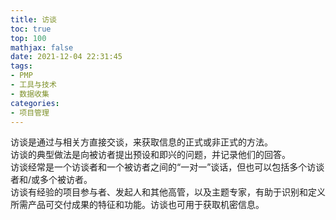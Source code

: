 ```yaml
---
title: 访谈
toc: true
top: 100
mathjax: false
date: 2021-12-04 22:31:45
tags:
- PMP
- 工具与技术
- 数据收集
categories:
- 项目管理
---
```

访谈是通过与相关方直接交谈，来获取信息的正式或非正式的方法。  
访谈的典型做法是向被访者提出预设和即兴的问题，并记录他们的回答。  
访谈经常是一个访谈者和一个被访者之间的“一对一”谈话，但也可以包括多个访谈者和/或多个被访者。  
访谈有经验的项目参与者、发起人和其他高管，以及主题专家，有助于识别和定义所需产品可交付成果的特征和功能。访谈也可用于获取机密信息。
